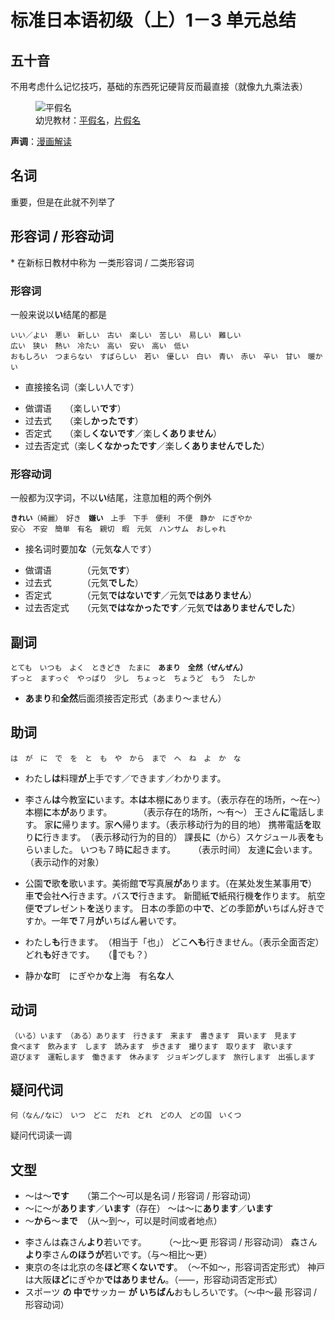 # 标准日本语初级（上）1－3 单元总结

<link href="/notes/public/jp.css" rel="stylesheet">

## 五十音

不用考虑什么记忆技巧，基础的东西死记硬背反而最直接（就像九九乘法表）

<figure>
    <img src="/notes/japanese/imgs/hiragana.png" alt="平假名">
    <figcaption>幼児教材：<a href="https://happylilac.net/hiragana-g-01.pdf">平假名</a>，<a href="https://happylilac.net/katakana-g-01.pdf">片假名</a></figcaption>
</figure>

**声调**：[漫画解读](https://zhuanlan.zhihu.com/p/25810894)

## 名词

重要，但是在此就不列举了

## 形容词 / 形容动词

\* 在新标日教材中称为 一类形容词 / 二类形容词

### 形容词

一般来说以<b class="jp">い</b>结尾的都是

<pre class="jp"><code>いい／よい　悪い　新しい　古い　楽しい　苦しい　易しい　難しい
広い　狭い　熱い　冷たい　高い　安い　高い　低い　
おもしろい　つまらない　すばらしい　若い　優しい　白い　青い　赤い　辛い　甘い　暖かい</code></pre>

- 直接接名词（<span class="jp">楽しい人です</span>）

<!--  -->

- 做谓语　　（<span class="jp">楽しい<b>です</b></span>）
- 过去式　　（<span class="jp">楽し<b>かったです</b></span>）
- 否定式　　（<span class="jp">楽し<b>くないです</b>／楽し<b>くありません</b></span>）
- 过去否定式（<span class="jp">楽し<b>くなかったです</b>／楽し<b>くありませんでした</b></span>）

### 形容动词

一般都为汉字词，不以<b class="jp">い</b>结尾，注意加粗的两个例外

<pre class="jp"><code><b>きれい</b>（綺麗）　好き　<b>嫌い</b>　上手　下手　便利　不便　静か　にぎやか
安心　不安　簡単　有名　親切　暇　元気　ハンサム　おしゃれ</code></pre>

- 接名词时要加<b class="jp">な</b>（<span class="jp">元気<b>な</b>人です</span>）

<!--  -->

- 做谓语　　　　（<span class="jp">元気<b>です</b></span>）
- 过去式　　　　（<span class="jp">元気<b>でした</b></span>）
- 否定式　　　　（<span class="jp">元気<b>ではないです</b>／元気<b>ではありません</b></span>）
- 过去否定式　　（<span class="jp">元気<b>ではなかったです</b>／元気<b>ではありませんでした</b></span>）

## 副词

<pre class="jp"><code>とても　いつも　よく　ときどき　たまに　<b>あまり</b>　<b>全然（ぜんぜん）</b>
ずっと　ますっぐ　やっぱり　少し　ちょっと　ちょうど　もう　たしか</code></pre>

- <b class="jp">あまり</b>和<b class="jp">全然</b>后面须接否定形式（<span class="jp">あまり～ません</span>）

## 助词

<pre class="jp"><code>は　が　に　で　を　と　も　や　から　まで　へ　ね　よ　か　な</code></pre>

- <span class="jp">わたし<b>は</b>料理<b class="green">が</b>上手です／できます／わかります。</span>

- <span class="jp">李さん<b>は</b>今教室<b class="green">に</b>います。本<b>は</b>本棚<b class="green">に</b>あります。</span><span class="annot">（表示存在的场所，～在～）</span>
  <span class="jp">本棚<b class="green">に</b>本<b>が</b>あります。</span>　　　　<span class="annot">（表示存在的场所，～有～）</span>
  <span class="jp">王さん<b class="green">に</b>電話します。</span>
  <span class="jp">家<b class="green">に</b>帰ります。家<b>へ</b>帰ります。</span><span class="annot">（表示移动行为的目的地）</span>
  <span class="jp">携帯電話<b>を</b>取り<b class="green">に</b>行きます。</span>　<span class="annot">（表示移动行为的目的）</span>
  <span class="jp">課長<b class="green">に</b>（から）スケジュール表<b>を</b>もらいました。</span>
  <span class="jp">いつも７時<b class="green">に</b>起きます。</span>　　　<span class="annot">（表示时间）</span>
  <span class="jp">友達<b class="green">に</b>会います。</span>　　　　　　<span class="annot">（表示动作的对象）</span>

- <span class="jp">公園<b class="green">で</b>歌<b>を</b>歌います。美術館<b class="green">で</b>写真展<b>が</b>あります。</span><span class="annot">（在某处发生某事用<b class="green">で</b>）</span>
  <span class="jp">車<b class="green">で</b>会社<b>へ</b>行きます。バス<b class="green">で</b>行きます。</span>
  <span class="jp">新聞紙<b class="green">で</b>紙飛行機<b>を</b>作ります。</span>
  <span class="jp">航空便<b class="green">で</b>プレゼント<b>を</b>送ります。</span>
  <span class="jp">日本の季節の中<b class="green">で</b>、どの季節<b>が</b>いちばん好きですか。一年<b class="green">で</b>７月<b>が</b>いちばん暑いです。</span>

- <span class="jp">わたし<b class="green">も</b>行きます。</span>　<span class="annot">（相当于「也」）</span>
  <span class="jp">どこ<b>へ</b><b class="green">も</b>行きません。</span><span class="annot">（表示全面否定）</span>
  <span class="jp">どれ<b class="green">も</b>好きです。</span>　　<span class="annot">（🤔<span class="jp">でも？</span>）</span>

- <span class="jp">静か<b class="green">な</b>町　にぎやか<b class="green">な</b>上海　有名<b class="green">な</b>人</span>

## 动词

<pre class="jp"><code>（いる）います　（ある）あります　行きます　来ます　書きます　買います　見ます　
食べます　飲みます　します　読みます　歩きます　撮ります　取ります　歌います　
遊びます　運転します　働きます　休みます　ジョギングします　旅行します　出張します</code></pre>

## 疑问代词

<pre class="jp"><code>何（なん/なに）　いつ　どこ　だれ　どれ　どの人　どの国　いくつ</code></pre>

疑问代词读一调

## 文型

- <span class="jp">～は～<b>です</b></span>　　<span class="annot">（第二个～可以是名词 / 形容词 / 形容动词）</span>
- <span class="jp">～に～が<b>あります</b>／<b>います</b></span><span class="annot">（存在）</span>
  <span class="jp">～は～に<b>あります</b>／<b>います</b></span>
- <span class="jp">～<b>から</b>～<b>まで</b></span>　<span class="annot">（从～到～，可以是时间或者地点）</span>

<!--  -->

- <span class="jp">李さんは森さん<b>より</b>若いです。</span>　　　<span class="annot">（～比～更 形容词 / 形容动词）</span>
  <span class="jp">森さん<b>より</b>李さん<b>のほうが</b>若いです。</span><span class="annot">（与～相比～更）</span>
- <span class="jp">東京の冬は北京の冬<b>ほど</b>寒<b>くないです</b>。</span>　<span class="annot">（～不如～，形容词否定形式）</span>
  <span class="jp">神戸は大阪<b>ほど</b>にぎやか<b>ではありません</b>。</span><span class="annot">（⸺，形容动词否定形式）</span>
- <span class="jp">スポーツ <b>の 中で</b>サッカー <b>が いちばん</b>おもしろいです。</span><span class="annot">（～中～最 形容词 / 形容动词）</span>
